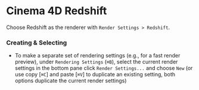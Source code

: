 # Cinema 4D Redshift

Choose Redshift as the renderer with `Render Settings > Redshift`.

### Creating & Selecting

- To make a separate set of rendering settings (e.g., for a fast render preview), under `Rendering Settings` (`⌘B`), select the current render settings in the bottom pane click `Render Settings...` and choose `New` (or use copy [`⌘C`] and paste [`⌘V`] to duplicate an existing setting, both options duplicate the current render settings)
